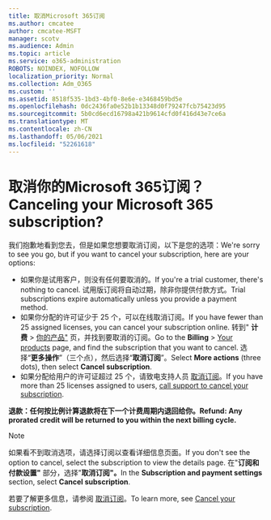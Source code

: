 ```yaml
---
title: 取消Microsoft 365订阅
ms.author: cmcatee
author: cmcatee-MSFT
manager: scotv
ms.audience: Admin
ms.topic: article
ms.service: o365-administration
ROBOTS: NOINDEX, NOFOLLOW
localization_priority: Normal
ms.collection: Adm_O365
ms.custom: ''
ms.assetid: 8518f535-1bd3-4bf0-8e6e-e3468459bd5e
ms.openlocfilehash: 0dc2436fa0e52b1b13348d0f79247fcb75423d95
ms.sourcegitcommit: 5b0cd6ecd16798a421b9614cfd0f416d43e7ce6a
ms.translationtype: MT
ms.contentlocale: zh-CN
ms.lasthandoff: 05/06/2021
ms.locfileid: "52261618"
---
```

# <a name="canceling-your-microsoft-365-subscription"></a><span data-ttu-id="d71f4-102">取消你的Microsoft 365订阅？</span><span class="sxs-lookup"><span data-stu-id="d71f4-102">Canceling your Microsoft 365 subscription?</span></span>

<span data-ttu-id="d71f4-103">我们抱歉地看到您去，但是如果您想要取消订阅，以下是您的选项：</span><span class="sxs-lookup"><span data-stu-id="d71f4-103">We're sorry to see you go, but if you want to cancel your subscription, here are your options:</span></span>
  
- <span data-ttu-id="d71f4-104">如果你是试用客户，则没有任何要取消的。</span><span class="sxs-lookup"><span data-stu-id="d71f4-104">If you're a trial customer, there's nothing to cancel.</span></span> <span data-ttu-id="d71f4-105">试用版订阅将自动过期，除非你提供付款方式。</span><span class="sxs-lookup"><span data-stu-id="d71f4-105">Trial subscriptions expire automatically unless you provide a payment method.</span></span>
- <span data-ttu-id="d71f4-106">如果你分配的许可证少于 25 个，可以在线取消订阅。</span><span class="sxs-lookup"><span data-stu-id="d71f4-106">If you have fewer than 25 assigned licenses, you can cancel your subscription online.</span></span> <span data-ttu-id="d71f4-107">转到" **计费** \> [你的产品"](https://go.microsoft.com/fwlink/p/?linkid=842054) 页，并找到要取消的订阅。</span><span class="sxs-lookup"><span data-stu-id="d71f4-107">Go to the **Billing** \> [Your products](https://go.microsoft.com/fwlink/p/?linkid=842054) page, and find the subscription that you want to cancel.</span></span> <span data-ttu-id="d71f4-108">选择“**更多操作**”（三个点），然后选择“**取消订阅**”。</span><span class="sxs-lookup"><span data-stu-id="d71f4-108">Select **More actions** (three dots), then select **Cancel subscription**.</span></span>
- <span data-ttu-id="d71f4-109">如果分配给用户的许可证超过 25 个，请致电支持人员 [取消订阅](/microsoft-365/admin/contact-support-for-business-products?view=o365-worldwide)。</span><span class="sxs-lookup"><span data-stu-id="d71f4-109">If you have more than 25 licenses assigned to users, [call support to cancel your subscription](/microsoft-365/admin/contact-support-for-business-products?view=o365-worldwide).</span></span>

<span data-ttu-id="d71f4-110">**退款：任何按比例计算退款将在下一个计费周期内退回给你。**</span><span class="sxs-lookup"><span data-stu-id="d71f4-110">**Refund: Any prorated credit will be returned to you within the next billing cycle.**</span></span>

> [!NOTE]
> <span data-ttu-id="d71f4-111">如果看不到取消选项，请选择订阅以查看详细信息页面。</span><span class="sxs-lookup"><span data-stu-id="d71f4-111">If you don't see the option to cancel, select the subscription to view the details page.</span></span> <span data-ttu-id="d71f4-112">在"**订阅和付款设置"** 部分，选择"**取消订阅"。**</span><span class="sxs-lookup"><span data-stu-id="d71f4-112">In the **Subscription and payment settings** section, select **Cancel subscription**.</span></span>

<span data-ttu-id="d71f4-113">若要了解更多信息，请参阅 [取消订阅](https://docs.microsoft.com/microsoft-365/commerce/subscriptions/cancel-your-subscription)。</span><span class="sxs-lookup"><span data-stu-id="d71f4-113">To learn more, see [Cancel your subscription](https://docs.microsoft.com/microsoft-365/commerce/subscriptions/cancel-your-subscription).</span></span>